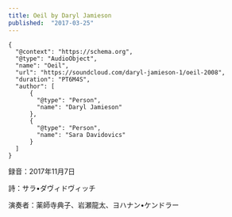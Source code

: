 ```yaml
---
title: Oeil by Daryl Jamieson
published:  "2017-03-25"
---
```



```{trackId=314378699}
{
  "@context": "https://schema.org",
  "@type": "AudioObject",
  "name": "Oeil",
  "url": "https://soundcloud.com/daryl-jamieson-1/oeil-2008",
  "duration": "PT6M4S",
  "author": [
      {
        "@type": "Person",
        "name": "Daryl Jamieson"
      },
      {
        "@type": "Person",
        "name": "Sara Davidovics"
      }
  ]
}
```

録音：2017年11月7日

詩：サラ•ダヴィドヴィッチ

演奏者：薬師寺典子、岩瀬龍太、ヨハナン•ケンドラー

